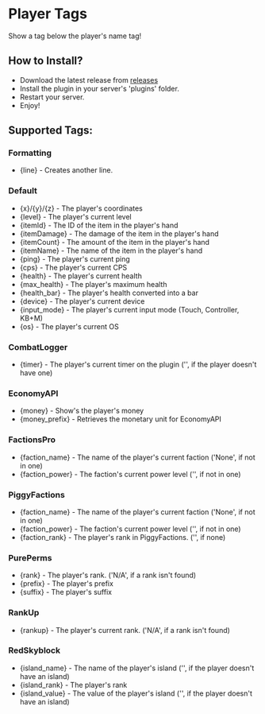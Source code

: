 # Player Tags

Show a tag below the player's name tag!

## How to Install?

* Download the latest release from [releases](https://github.com/sylvrs/PlayerTags/releases)
* Install the plugin in your server's 'plugins' folder.
* Restart your server.
* Enjoy!

## Supported Tags:

### Formatting

* {line} - Creates another line.

### Default

* {x}/{y}/{z} - The player's coordinates
* {level} - The player's current level
* {itemId} - The ID of the item in the player's hand
* {itemDamage} - The damage of the item in the player's hand
* {itemCount} - The amount of the item in the player's hand
* {itemName} - The name of the item in the player's hand
* {ping} - The player's current ping
* {cps} - The player's current CPS
* {health} - The player's current health
* {max_health} - The player's maximum health
* {health_bar} - The player's health converted into a bar
* {device} - The player's current device
* {input_mode} - The player's current input mode (Touch, Controller, KB+M)
* {os} - The player's current OS

### CombatLogger

* {timer} - The player's current timer on the plugin ('', if the player doesn't have one)

### EconomyAPI

* {money} - Show's the player's money
* {money_prefix} - Retrieves the monetary unit for EconomyAPI

### FactionsPro

* {faction_name} - The name of the player's current faction ('None', if not in one)
* {faction_power} - The faction's current power level ('', if not in one)

### PiggyFactions

* {faction_name} - The name of the player's current faction ('None', if not in one)
* {faction_power} - The faction's current power level ('', if not in one)
* {faction_rank} - The player's rank in PiggyFactions. ('', if none)

### PurePerms

* {rank} - The player's rank. ('N/A', if a rank isn't found)
* {prefix} - The player's prefix
* {suffix} - The player's suffix

### RankUp

* {rankup} - The player's current rank. ('N/A', if a rank isn't found)

### RedSkyblock

* {island_name} - The name of the player's island ('', if the player doesn't have an island)
* {island_rank} - The player's rank
* {island_value} - The value of the player's island ('', if the player doesn't have an island)
